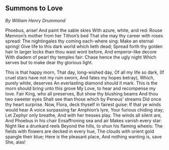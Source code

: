 ## Summons to Love

*By William Henry Drummond*

Phoebus, arise!
And paint the sable skies
With azure, white, and red:
Rouse Memnon’s mother from her Tithon’s bed
That she may thy career with roses spread:
The nightingales thy coming each-where sing:
Make an eternal spring!
Give life to this dark world which lieth dead;
Spread forth thy golden hair
In larger locks than thou wast wont before,
And emperor-like decore
With diadem of pearl thy temples fair:
Chase hence the ugly night
Which serves but to make dear thy glorious light.

This is that happy morn,
That day, long-wished day,
Of all my life so dark,
(If cruel stars have not my ruin sworn,
And fates my hopes betray),
Which, purely white, deserves
An everlasting diamond should it mark.
This is the morn should bring unto this grove
My Love, to hear and recompense my love.
Fair King, who all preserves,
But show thy blushing beams
And thou two sweeter eyes
Shalt see than those which by Peneus’ streams
Did once thy heart surprise.
Now, Flora, deck thyself in fairest guise:
If that ye winds would hear
A voice surpassing far Amphion’s lyre,
Your furious chiding stay;
Let Zephyr only breathe,
And with her tresses play.
The winds all silent are,
And Phoebus in his chair
Ensaffroning sea and air
Makes vanish every star:
Night like a drunkard reels
Beyond the hills, to shun his flaming wheels:
The fields with flowers are decked in every hue,
The clouds with orient gold spangle their blue;
Here is the pleasant place,
And nothing wanting is, save She, alas!

